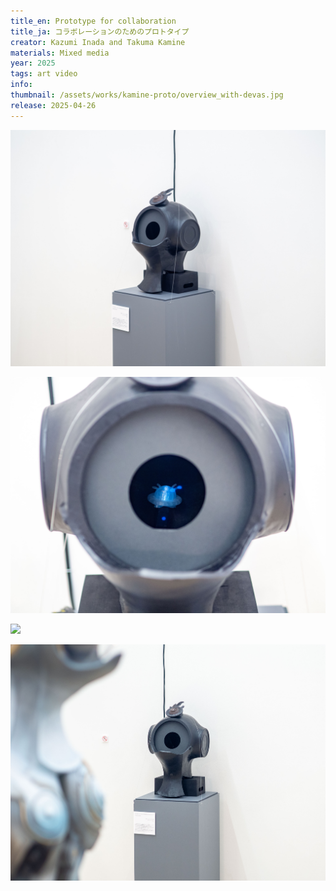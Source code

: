 ```yaml
---
title_en: Prototype for collaboration
title_ja: コラボレーションのためのプロトタイプ
creator: Kazumi Inada and Takuma Kamine
materials: Mixed media
year: 2025
tags: art video
info:
thumbnail: /assets/works/kamine-proto/overview_with-devas.jpg
release: 2025-04-26
---
```


![](assets/works/kamine-proto/overview.jpg)

![](/assets/works/kamine-proto/front.jpg)

![](/assets/works/kamine-proto/inside.jpg)

![](assets/works/kamine-proto/overview_with-devas.jpg)
